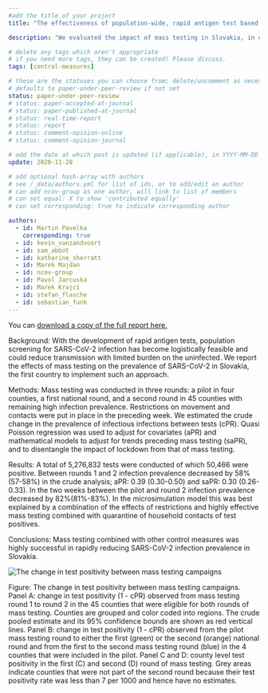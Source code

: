 ```yaml
---
#add the title of your project
title: "The effectiveness of population-wide, rapid antigen test based screening in reducing SARS-CoV-2 infection prevalence in Slovakia" 

description: "We evaluated the impact of mass testing in Slovakia, in combination with other measures put in place around the time, by comparing infection prevalence in each round of testing." 

# delete any tags which aren't appropriate
# if you need more tags, they can be created! Please discuss.
tags: [control-measures]

# these are the statuses you can choose from; delete/uncomment as necessary
# defaults to paper-under-peer-review if not set
status: paper-under-peer-review
# status: paper-accepted-at-journal
# status: paper-published-at-journal
# status: real-time-report
# status: report
# status: comment-opinion-online
# status: comment-opinion-journal

# add the date at which post is updated (if applicable), in YYYY-MM-DD
update: 2020-11-28

# add optional hash-array with authors
# see /_data/authors.yml for list of ids, or to add/edit an author
# can add ncov-group as one author, will link to list of members
# can set equal: X to show 'contributed equally'
# can set corresponding: true to indicate corresponding author

authors:
  - id: Martin Pavelka
    corresponding: true
  - id: kevin_vanzandvoort
  - id: sam_abbot
  - id: katharine_sherratt
  - id: Marek Majdan
  - id: ncov-group
  - id: Pavol Jarcuska
  - id: Marek Krajci
  - id: stefan_flasche 
  - id: sebastian_funk
---
```


You can [download a copy of the full report here.](reports/Slovak_full.pdf) 

Background: With the development of rapid antigen tests, population screening for SARS-CoV-2 infection has become logistically feasible and could reduce transmission with limited burden on the uninfected. We report the effects of mass testing on the prevalence of SARS-CoV-2 in Slovakia, the first country to implement such an approach.

Methods: Mass testing was conducted in three rounds: a pilot in four counties, a first national round, and a second round in 45 counties with remaining high infection prevalence. Restrictions on movement and contacts were put in place in the preceding week. We estimated the crude change in the prevalence of infectious infections between tests (cPR). Quasi Poisson regression was used to adjust for covariates (aPR) and mathematical models to adjust for trends preceding mass testing (saPR), and to disentangle the impact of lockdown from that of mass testing.

Results: A total of 5,276,832 tests were conducted of which 50,466 were positive. Between rounds 1 and 2 infection prevalence decreased by 58% (57-58%) in the crude analysis; aPR: 0.39 (0.30-0.50) and saPR: 0.30 (0.26-0.33). In the two weeks between the pilot and round 2 infection prevalence decreased by 82%(81%-83%). In the microsimulation model this was best explained by a combination of the effects of restrictions and highly effective mass testing combined with quarantine of household contacts of test positives.

Conclusions: Mass testing combined with other control measures was highly successful in rapidly reducing SARS-CoV-2 infection prevalence in Slovakia.

![The change in test positivity between mass testing campaigns](figures/Slovakia_Figure2.png)

Figure: The change in test positivity between mass testing campaigns. Panel A: change in test positivity (1 - cPR) observed from mass testing round 1 to round 2 in the 45 counties that were eligible for both rounds of mass testing. Counties are grouped and color coded into regions. The crude pooled estimate and its 95% confidence bounds are shown as red vertical lines. Panel B: change in test positivity (1 - cPR) observed from the pilot mass testing round to either the first (green) or the second (orange) national round and from the first to the second mass testing round (blue) in the 4 counties that were included in the pilot. Panel C and D: county level test positivity in the first (C) and second (D) round of mass testing. Grey areas indicate counties that were not part of the second round because their test positivity rate was less than 7 per 1000 and hence have no estimates.
